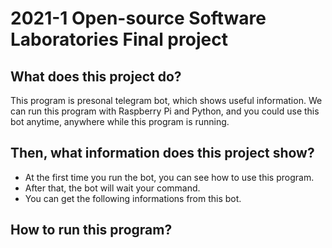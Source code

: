 # 2021-1 Open-source Software Laboratories Final project

## What does this project do?
This program is presonal telegram bot, which shows useful information.
We can run this program with Raspberry Pi and Python, and you could use this bot anytime, anywhere while this program is running.

## Then, what information does this project show?
* At the first time you run the bot, you can see how to use this program.
* After that, the bot will wait your command.
* You can get the following informations from this bot.

## How to run this program?
